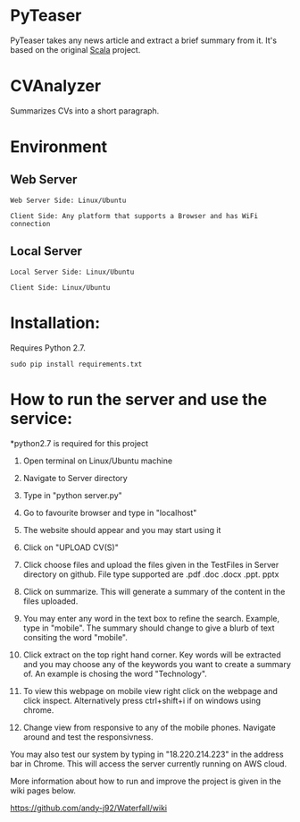 PyTeaser
========

PyTeaser takes any news article and extract a brief summary from it. It's based on the original [Scala](https://github.com/MojoJolo/textteaser) project.


CVAnalyzer
==========

Summarizes CVs into a short paragraph.

# Environment

## Web Server
```
Web Server Side: Linux/Ubuntu
```
```
Client Side: Any platform that supports a Browser and has WiFi connection
```

## Local Server
```
Local Server Side: Linux/Ubuntu
```
```
Client Side: Linux/Ubuntu
```

# Installation:
Requires Python 2.7.
```
sudo pip install requirements.txt
```

# How to run the server and use the service:
*python2.7 is required for this project

1. Open terminal on Linux/Ubuntu machine
2. Navigate to Server directory
3. Type in "python server.py"
4. Go to favourite browser and type in "localhost"
5. The website should appear and you may start using it

6. Click on "UPLOAD CV(S)"
7. Click choose files and upload the files given in the TestFiles in Server directory on github. File type supported are .pdf .doc .docx .ppt. pptx
8. Click on summarize. This will generate a summary of the content in the files uploaded.
9. You may enter any word in the text box to refine the search. Example, type in "mobile". The summary should change to give a blurb of text consiting the word "mobile".
10. Click extract on the top right hand corner. Key words will be extracted and you may choose any of the keywords you want to create a summary of. An example is chosing the word "Technology".
11. To view this webpage on mobile view right click on the webpage and click inspect. Alternatively press ctrl+shift+i if on windows using chrome.
12. Change view from responsive to any of the mobile phones. Navigate around and test the responsivness.


You may also test our system by typing in "18.220.214.223" in the address bar in Chrome. This will access the server currently running on AWS cloud.

More information about how to run and improve the project is given in the wiki pages below.

https://github.com/andy-j92/Waterfall/wiki

